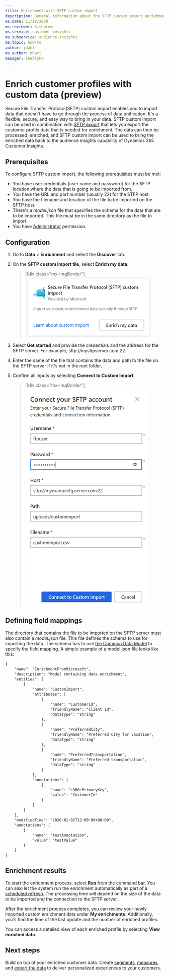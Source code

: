 ```yaml
---
title: Enrichment with SFTP custom import
description: General information about the SFTP custom import enrichment.
ms.date: 11/18/2020
ms.reviewer: kishorem
ms.service: customer-insights
ms.subservice: audience-insights
ms.topic: how-to
author: jdahl
ms.author: mhart
manager: shellyha
---
```


# Enrich customer profiles with custom data (preview)

Secure File Transfer Protocol(SFTP) custom import enables you to import data that doesn't have to go through the process of data unification. It's a flexible, secure, and easy way to bring in your data. SFTP custom import can be used in combination with [SFTP export](export-sftp.md) that lets you export the customer profile data that is needed for enrichment. The data can then be processed, enriched, and SFTP custom import can be used to bring the enriched data back to the audience insights capability of Dynamics 365 Customer Insights.

## Prerequisites

To configure SFTP custom import, the following prerequisites must be met:

- You have user credentials (user name and password) for the SFTP location where the data that is going to be imported from.
- You have the URL and port number (usually 22) for the STFP host.
- You have the filename and location of the file to be imported on the SFTP host.
- There's a *model.json* file that specifies the schema for the data that are to be imported. This file must be in the same directory as the file to import.
- You have [Administrator](permissions.md#administrator) permission.

## Configuration

1. Go to **Data** > **Enrichment** and select the **Discover** tab.

1. On the **SFTP custom import tile**, select **Enrich my data**.

   > [!div class="mx-imgBorder"]
   > ![SFTP Custom Import tile](media/SFTP_Custom_Import_tile.png "SFTP Custom Import tile")

1. Select **Get started** and provide the credentials and the address for the SFTP server. For example, sftp://mysftpserver.com:22.

1. Enter the name of the file that contains the data and path to the file on the SFTP server if it's not in the root folder.

1. Confirm all inputs by selecting **Connect to Custom Import**.

   > [!div class="mx-imgBorder"]
   > ![SFTP Custom Import Configuration flyout](media/SFTP_Custom_Import_Configuration_flyout.png "SFTP Custom Import Configuration flyout")

## Defining field mappings 

The directory that contains the file to be imported on the SFTP server must also contain a *model.json* file. This file defines the schema to use for importing the data. The schema has to use [the Common Data Model](https://docs.microsoft.com/common-data-model/) to specify the field mapping. A simple example of a model.json file looks like this:

```
{
	"name": "EnrichmentFromMicrosoft",
	"description": "Model containing data enrichment",
	"entities": [
		{
			"name": "CustomImport",
			"attributes": [
				{
					"name": "CustomerId",
					"friendlyName": "Client id",
					"dataType": "string"
				},
				{
					"name": "PreferredCity",
					"friendlyName": "Preferred City for vacation",
					"dataType": "string"
				},
				{
					"name": "PreferredTransportation",
					"friendlyName": "Preferred transportation",
					"dataType": "string"
				}
			],
			"annotations": [
				{
					"name": "c360:PrimaryKey",
					"value": "CustomerId"
				}
			]
		}
	],
	"modifiedTime": "2020-01-02T12:00:00+08:00",
	"annotations": [
		{
			"name": "testAnnotation",
			"value": "testValue"
		}
	]
}
```

## Enrichment results

To start the enrichment process, select **Run** from the command bar. You can also let the system run the enrichment automatically as part of a [scheduled refresh](system.md#schedule-tab). The processing time will depend on the size of the data to be imported and the connection to the SFTP server.

After the enrichment process completes, you can review your newly imported custom enrichment data under **My enrichments**. Additionally, you'll find the time of the last update and the number of enriched profiles.

You can access a detailed view of each enriched profile by selecting **View enriched data**.

## Next steps

Build on top of your enriched customer data. Create [segments](segments.md), [measures](measures.md), and [export the data](export-destinations.md) to deliver personalized experiences to your customers.


